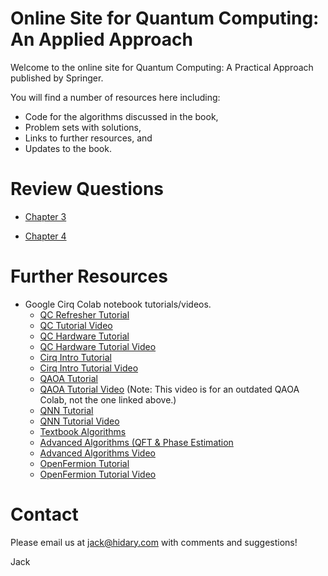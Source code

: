 # Online Site for Quantum Computing: An Applied Approach

Welcome to the online site for Quantum Computing: A Practical Approach published by Springer.

You will find a number of resources here including:
  - Code for the algorithms discussed in the book,
  - Problem sets with solutions,
  - Links to further resources, and
  - Updates to the book.

# Review Questions

* [Chapter 3](https://docs.google.com/document/d/1j1CZ4SUvROZJ_iw0X6ao-enTPJj8QFKcdK8oiON2FZo/edit?usp=sharing)

* [Chapter 4](https://docs.google.com/document/d/14hLTqFMMsSMEI-1SKDLrSmqGuqPomeCXq5xtsbL9tlU/edit?usp=sharing)

# Further Resources

* Google Cirq Colab notebook tutorials/videos.
    * [QC Refresher Tutorial](https://docs.google.com/presentation/d/1rMaRs-7JY-PTBx0MDroMcI3j72uBYAFT86O6O-JNl-0/edit?usp=sharing)
    * [QC Tutorial Video](https://drive.google.com/file/d/18uf9nuMzUW86zb80cE81ynqIe3cHqW7l/view?usp=sharing&ts=5c4b8486)
    * [QC Hardware Tutorial](https://docs.google.com/presentation/d/1yYWggyACrk5F5ZQcB1yensWmiFZWCaMp_tAZSEi4zOg/edit?usp=sharing)
    * [QC Hardware Tutorial Video](https://drive.google.com/file/d/16WtffP4HSr-m-iVpSkVeBNaKNsBmaQB1/view?usp=sharing&ts=5c4b8486)
    * [Cirq Intro Tutorial](https://colab.research.google.com/drive/1mrDPc0HSBxgD_-wwif_gUGriM3VTNYoy)
    * [Cirq Intro Tutorial Video](https://drive.google.com/file/d/1--qszC9aoj4WPmqgRc0ak0cLK3qNWPYs/view?usp=sharing&ts=5c4b8486)
    * [QAOA Tutorial](https://colab.research.google.com/drive/1caKw0lZ3ovdxKVQ4QxkSKgTRlQ7DxLJZ)
    * [QAOA Tutorial Video](https://drive.google.com/file/d/1LBBvXTFSAuS5mkrvKVBAjxpwQ_xqnmwk/view?usp=sharing&ts=5c4b8486) (Note: This video is for an outdated QAOA Colab, not the one linked above.)
    * [QNN Tutorial](https://colab.research.google.com/drive/1TXjjHcdVdYZuMKxHXHI4Ixnmen7K8Xmf)
    * [QNN Tutorial Video](https://drive.google.com/file/d/1f42juqXos_GZVw7q_vCBYZc8Jf82h9YQ/view?usp=sharing&ts=5c4b848)
    * [Textbook Algorithms](https://colab.research.google.com/drive/1X0H39CWQzx2uO9UGiokdseWsxt6ckxOw)
    * [Advanced Algorithms (QFT & Phase Estimation](https://colab.research.google.com/drive/1v1RttPOf90mwVjSprvNc9GPsqyFupMk-)
    * [Advanced Algorithms Video](https://drive.google.com/file/d/1puoUItpKN7XWP-Wccj3r8DcY9Z9RsGBb/view?usp=sharing&ts=5c4b8486)
    * [OpenFermion Tutorial](https://colab.research.google.com/drive/1kIZY9SWEG6p3pIakJvU-XM6ev50C34Ro)
    * [OpenFermion Tutorial Video](https://drive.google.com/file/d/1DfANm-HtBRGi0b6lsG5SPV_uTWvPxsbS/view?usp=sharing&ts=5c4b8486)

# Contact 
  
 Please email us at jack@hidary.com with comments and suggestions! 
  
  Jack
  
